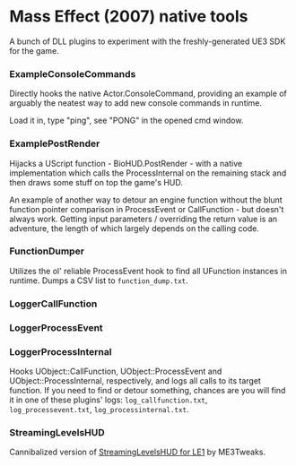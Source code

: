 # Mass Effect (2007) native tools

A bunch of DLL plugins to experiment with the freshly-generated UE3 SDK for the game.

### ExampleConsoleCommands

Directly hooks the native Actor.ConsoleCommand, providing an example of arguably the neatest way to add new console commands in runtime.

Load it in, type "ping", see "PONG" in the opened cmd window.

### ExamplePostRender

Hijacks a UScript function - BioHUD.PostRender - with a native implementation which calls the ProcessInternal on the remaining stack and then draws some stuff on top the game's HUD.

An example of another way to detour an engine function without the blunt function pointer comparison in ProcessEvent or CallFunction - but doesn't always work. Getting input parameters / overriding the return value is an adventure, the length of which largely depends on the calling code.

### FunctionDumper

Utilizes the ol' reliable ProcessEvent hook to find all UFunction instances in runtime. Dumps a CSV list to `function_dump.txt`.

### LoggerCallFunction
### LoggerProcessEvent
### LoggerProcessInternal

Hooks UObject::CallFunction, UObject::ProcessEvent and UObject::ProcessInternal, respectively, and logs all calls to its target function. If you need to find or detour something, chances are you will find it in one of these plugins' logs: `log_callfunction.txt`, `log_processevent.txt`, `log_processinternal.txt`.

### StreamingLevelsHUD

Cannibalized version of [StreamingLevelsHUD for LE1](https://github.com/ME3Tweaks/LE1-ASI-Plugins/tree/main/LE1StreamingLevelsHUD) by ME3Tweaks.
